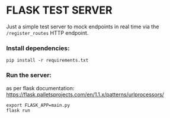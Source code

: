 # FLASK TEST SERVER

Just a simple test server to mock endpoints
in real time via the `/register_routes` HTTP endpoint.


### Install dependencies:
```
pip install -r requirements.txt
```

### Run the server:
as per flask documentation:
https://flask.palletsprojects.com/en/1.1.x/patterns/urlprocessors/

```
export FLASK_APP=main.py
flask run
```


